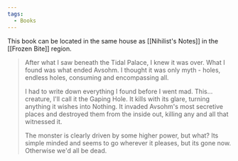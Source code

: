 ```yaml
---
tags:
  - Books
---
```


This book can be located in the same house as [[Nihilist's Notes]] in the [[Frozen Bite]] region.

> After what I saw beneath the Tidal Palace, I knew it was over. What I found was what ended Avsohm. I thought it was only myth - holes, endless holes, consuming and encompassing all.
>
> I had to write down everything I found before I went mad. This... creature, I'll call it the Gaping Hole. It kills with its glare, turning anything it wishes into Nothing. It invaded Avsohm's most secretive places and destroyed them from the inside out, killing any and all that witnessed it.
>
> The monster is clearly driven by some higher power, but what? Its simple minded and seems to go wherever it pleases, but its gone now. Otherwise we'd all be dead.



